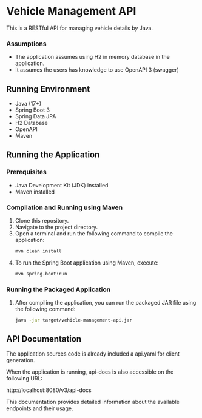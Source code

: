 # Vehicle Management API

This is a RESTful API for managing vehicle details by Java.

### Assumptions
- The application assumes using H2 in memory database in the application.
- It assumes the users has knowledge to use OpenAPI 3 (swagger) 

## Running Environment
- Java (17+)
- Spring Boot 3
- Spring Data JPA
- H2 Database
- OpenAPI
- Maven

## Running the Application

### Prerequisites
- Java Development Kit (JDK) installed
- Maven installed

### Compilation and Running using Maven
1. Clone this repository.
2. Navigate to the project directory.
3. Open a terminal and run the following command to compile the application:
    ```bash
    mvn clean install
    ```
4. To run the Spring Boot application using Maven, execute:
    ```bash
    mvn spring-boot:run
    ```

### Running the Packaged Application
1. After compiling the application, you can run the packaged JAR file using the following command:
    ```bash
    java -jar target/vehicle-management-api.jar
    ```

## API Documentation
The application sources code is already included a api.yaml for client generation.

When the application is running, api-docs is also accessible on the following URL:

http://localhost:8080/v3/api-docs

This documentation provides detailed information about the available endpoints and their usage.
